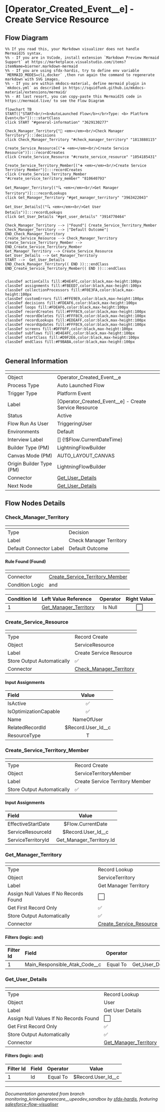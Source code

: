 # [Operator_Created_Event__e] - Create Service Resource

## Flow Diagram

```mermaid
%% If you read this, your Markdown visualizer does not handle MermaidJS syntax.
%% - If you are in VsCode, install extension `Markdown Preview Mermaid Support` at https://marketplace.visualstudio.com/items?itemName=bierner.markdown-mermaid
%% - If you are using sfdx-hardis, try to define env variable `MERMAID_MODES=cli,docker` ,then run again the command to regenerate markdown with SVG images.
%% - If you are within mkdocs-material, define mermaid plugin in `mkdocs.yml` as described in https://squidfunk.github.io/mkdocs-material/extensions/mermaid/
%% - At last resort, you can copy-paste this MermaidJS code in https://mermaid.live/ to see the Flow Diagram

flowchart TB
START(["START<br/><b>AutoLaunched Flow</b></br>Type: <b> Platform Event</b>"]):::startClass
click START "#general-information" "3629130277"

Check_Manager_Territory{"🔀 <em></em><br/>Check Manager Territory"}:::decisions
click Check_Manager_Territory "#check_manager_territory" "1813888115"

Create_Service_Resource[("➕ <em></em><br/>Create Service Resource")]:::recordCreates
click Create_Service_Resource "#create_service_resource" "1054185431"

Create_Service_Territory_Member[("➕ <em></em><br/>Create Service Territory Member")]:::recordCreates
click Create_Service_Territory_Member "#create_service_territory_member" "810640793"

Get_Manager_Territory[("🔍 <em></em><br/>Get Manager Territory")]:::recordLookups
click Get_Manager_Territory "#get_manager_territory" "3963422043"

Get_User_Details[("🔍 <em></em><br/>Get User Details")]:::recordLookups
click Get_User_Details "#get_user_details" "3914770464"

Check_Manager_Territory --> |"Found"| Create_Service_Territory_Member
Check_Manager_Territory --> |"Default Outcome"| END_Check_Manager_Territory
Create_Service_Resource --> Check_Manager_Territory
Create_Service_Territory_Member --> END_Create_Service_Territory_Member
Get_Manager_Territory --> Create_Service_Resource
Get_User_Details --> Get_Manager_Territory
START -->  Get_User_Details
END_Check_Manager_Territory(( END )):::endClass
END_Create_Service_Territory_Member(( END )):::endClass


classDef actionCalls fill:#D4E4FC,color:black,max-height:100px
classDef assignments fill:#FBEED7,color:black,max-height:100px
classDef collectionProcessors fill:#F0E3FA,color:black,max-height:100px
classDef customErrors fill:#FFE9E9,color:black,max-height:100px
classDef decisions fill:#FDEAF6,color:black,max-height:100px
classDef loops fill:#FDEAF6,color:black,max-height:100px
classDef recordCreates fill:#FFF8C9,color:black,max-height:100px
classDef recordDeletes fill:#FFF8C9,color:black,max-height:100px
classDef recordLookups fill:#EDEAFF,color:black,max-height:100px
classDef recordUpdates fill:#FFF8C9,color:black,max-height:100px
classDef screens fill:#DFF6FF,color:black,max-height:100px
classDef subflows fill:#D4E4FC,color:black,max-height:100px
classDef startClass fill:#D9F2E6,color:black,max-height:100px
classDef endClass fill:#F9BABA,color:black,max-height:100px


```

## General Information

|<!-- -->|<!-- -->|
|:---|:---|
|Object|Operator_Created_Event__e|
|Process Type| Auto Launched Flow|
|Trigger Type| Platform Event|
|Label|[Operator_Created_Event__e] - Create Service Resource|
|Status|Active|
|Flow Run As User|TriggeringUser|
|Environments|Default|
|Interview Label|[] {!$Flow.CurrentDateTime}|
| Builder Type (PM)|LightningFlowBuilder|
| Canvas Mode (PM)|AUTO_LAYOUT_CANVAS|
| Origin Builder Type (PM)|LightningFlowBuilder|
|Connector|[Get_User_Details](#get_user_details)|
|Next Node|[Get_User_Details](#get_user_details)|


## Flow Nodes Details

### Check_Manager_Territory

|<!-- -->|<!-- -->|
|:---|:---|
|Type|Decision|
|Label|Check Manager Territory|
|Default Connector Label|Default Outcome|


#### Rule Found (Found)

|<!-- -->|<!-- -->|
|:---|:---|
|Connector|[Create_Service_Territory_Member](#create_service_territory_member)|
|Condition Logic|and|




|Condition Id|Left Value Reference|Operator|Right Value|
|:-- |:-- |:--:|:--: |
|1|[Get_Manager_Territory](#get_manager_territory)| Is Null|⬜|




### Create_Service_Resource

|<!-- -->|<!-- -->|
|:---|:---|
|Type|Record Create|
|Object|ServiceResource|
|Label|Create Service Resource|
|Store Output Automatically|✅|
|Connector|[Check_Manager_Territory](#check_manager_territory)|


#### Input Assignments

|Field|Value|
|:-- |:--: |
|IsActive|✅|
|IsOptimizationCapable|✅|
|Name|NameOfUser|
|RelatedRecordId|$Record.User_Id__c|
|ResourceType|T|




### Create_Service_Territory_Member

|<!-- -->|<!-- -->|
|:---|:---|
|Type|Record Create|
|Object|ServiceTerritoryMember|
|Label|Create Service Territory Member|
|Store Output Automatically|✅|


#### Input Assignments

|Field|Value|
|:-- |:--: |
|EffectiveStartDate|$Flow.CurrentDate|
|ServiceResourceId|$Record.User_Id__c|
|ServiceTerritoryId|Get_Manager_Territory.Id|




### Get_Manager_Territory

|<!-- -->|<!-- -->|
|:---|:---|
|Type|Record Lookup|
|Object|ServiceTerritory|
|Label|Get Manager Territory|
|Assign Null Values If No Records Found|⬜|
|Get First Record Only|✅|
|Store Output Automatically|✅|
|Connector|[Create_Service_Resource](#create_service_resource)|


#### Filters (logic: **and**)

|Filter Id|Field|Operator|Value|
|:-- |:-- |:--:|:--: |
|1|Main_Responsible_Atak_Code__c| Equal To|Get_User_Details.Manager.ATAK_Code__c|




### Get_User_Details

|<!-- -->|<!-- -->|
|:---|:---|
|Type|Record Lookup|
|Object|User|
|Label|Get User Details|
|Assign Null Values If No Records Found|⬜|
|Get First Record Only|✅|
|Store Output Automatically|✅|
|Connector|[Get_Manager_Territory](#get_manager_territory)|


#### Filters (logic: **and**)

|Filter Id|Field|Operator|Value|
|:-- |:-- |:--:|:--: |
|1|Id| Equal To|$Record.User_Id__c|








___

_Documentation generated from branch monitoring_krinkelsgreencare__upeodev_sandbox by [sfdx-hardis](https://sfdx-hardis.cloudity.com), featuring [salesforce-flow-visualiser](https://github.com/toddhalfpenny/salesforce-flow-visualiser)_